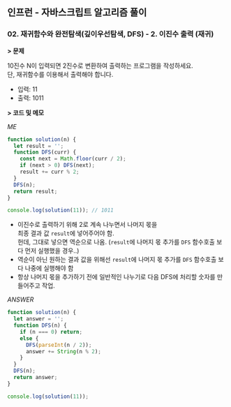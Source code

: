 ## 인프런 - 자바스크립트 알고리즘 풀이

### **02.** 재귀함수와 완전탐색(깊이우선탐색, DFS) - 2. 이진수 출력 (재귀)

**> 문제**

10진수 N이 입력되면 2진수로 변환하여 출력하는 프로그램을 작성하세요.  
단, 재귀함수를 이용해서 출력해야 합니다.

- 입력: 11
- 출력: 1011

**> 코드 및 메모**

_ME_

```js
function solution(n) {
  let result = '';
  function DFS(curr) {
    const next = Math.floor(curr / 2);
    if (next > 0) DFS(next);
    result += curr % 2;
  }
  DFS(n);
  return result;
}

console.log(solution(11)); // 1011
```

- 이진수로 출력하기 위해 2로 계속 나누면서 나머지 몫을  
   최종 결과 값 `result`에 넣어주어야 함.  
   헌데, 그대로 넣으면 역순으로 나옴. (`result`에 나머지 몫 추가를 `DFS` 함수호출 보다 먼저 실행했을 경우..)
- 역순이 아닌 원하는 결과 값을 위해선 `result`에 나머지 몫 추가를 `DFS` 함수호출 보다 나중에 실행해야 함
- 항상 나머지 몫을 추가하기 전에 일반적인 나누기로 다음 DFS에 처리할 숫자를 만들어주고 작업.

_ANSWER_

```js
function solution(n) {
  let answer = '';
  function DFS(n) {
    if (n === 0) return;
    else {
      DFS(parseInt(n / 2));
      answer += String(n % 2);
    }
  }
  DFS(n);
  return answer;
}

console.log(solution(11));
```
